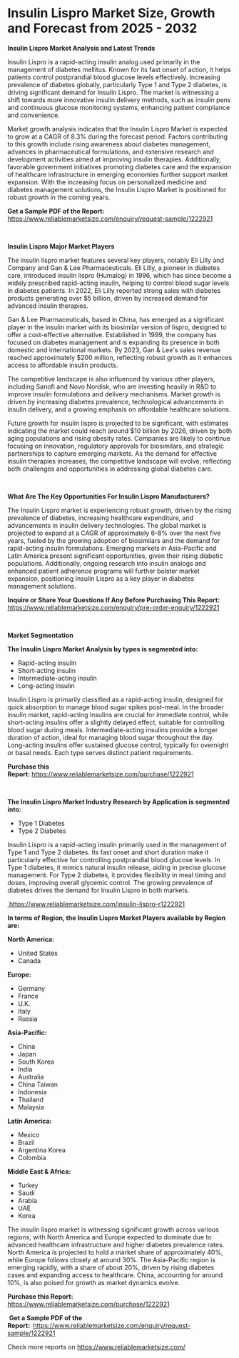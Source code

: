 <p><h1>Insulin Lispro Market Size, Growth and Forecast from 2025 - 2032</h1></p><p><strong>Insulin Lispro Market Analysis and Latest Trends</strong></p>
<p><p>Insulin Lispro is a rapid-acting insulin analog used primarily in the management of diabetes mellitus. Known for its fast onset of action, it helps patients control postprandial blood glucose levels effectively. Increasing prevalence of diabetes globally, particularly Type 1 and Type 2 diabetes, is driving significant demand for Insulin Lispro. The market is witnessing a shift towards more innovative insulin delivery methods, such as insulin pens and continuous glucose monitoring systems, enhancing patient compliance and convenience.</p><p>Market growth analysis indicates that the Insulin Lispro Market is expected to grow at a CAGR of 8.3% during the forecast period. Factors contributing to this growth include rising awareness about diabetes management, advances in pharmaceutical formulations, and extensive research and development activities aimed at improving insulin therapies. Additionally, favorable government initiatives promoting diabetes care and the expansion of healthcare infrastructure in emerging economies further support market expansion. With the increasing focus on personalized medicine and diabetes management solutions, the Insulin Lispro Market is positioned for robust growth in the coming years.</p></p>
<p><strong>Get a Sample PDF of the Report:&nbsp;</strong> <a href="https://www.reliablemarketsize.com/enquiry/request-sample/1222921?utm_campaign=2843&utm_medium=2&utm_source=Github&utm_content=ia&utm_term=08032025&utm_id=insulin-lispro">https://www.reliablemarketsize.com/enquiry/request-sample/1222921</a></p>
<p>&nbsp;</p>
<p><strong>Insulin Lispro Major Market Players</strong></p>
<p><p>The insulin lispro market features several key players, notably Eli Lilly and Company and Gan & Lee Pharmaceuticals. Eli Lilly, a pioneer in diabetes care, introduced insulin lispro (Humalog) in 1996, which has since become a widely prescribed rapid-acting insulin, helping to control blood sugar levels in diabetes patients. In 2022, Eli Lilly reported strong sales with diabetes products generating over $5 billion, driven by increased demand for advanced insulin therapies.</p><p>Gan & Lee Pharmaceuticals, based in China, has emerged as a significant player in the insulin market with its biosimilar version of lispro, designed to offer a cost-effective alternative. Established in 1999, the company has focused on diabetes management and is expanding its presence in both domestic and international markets. By 2023, Gan & Lee's sales revenue reached approximately $200 million, reflecting robust growth as it enhances access to affordable insulin products.</p><p>The competitive landscape is also influenced by various other players, including Sanofi and Novo Nordisk, who are investing heavily in R&D to improve insulin formulations and delivery mechanisms. Market growth is driven by increasing diabetes prevalence, technological advancements in insulin delivery, and a growing emphasis on affordable healthcare solutions.</p><p>Future growth for insulin lispro is projected to be significant, with estimates indicating the market could reach around $10 billion by 2026, driven by both aging populations and rising obesity rates. Companies are likely to continue focusing on innovation, regulatory approvals for biosimilars, and strategic partnerships to capture emerging markets. As the demand for effective insulin therapies increases, the competitive landscape will evolve, reflecting both challenges and opportunities in addressing global diabetes care.</p></p>
<p>&nbsp;</p>
<p><strong>What Are The Key Opportunities For Insulin Lispro Manufacturers?</strong></p>
<p><p>The Insulin Lispro market is experiencing robust growth, driven by the rising prevalence of diabetes, increasing healthcare expenditure, and advancements in insulin delivery technologies. The global market is projected to expand at a CAGR of approximately 6-8% over the next five years, fueled by the growing adoption of biosimilars and the demand for rapid-acting insulin formulations. Emerging markets in Asia-Pacific and Latin America present significant opportunities, given their rising diabetic populations. Additionally, ongoing research into insulin analogs and enhanced patient adherence programs will further bolster market expansion, positioning Insulin Lispro as a key player in diabetes management solutions.</p></p>
<p><strong>Inquire or Share Your Questions If Any Before Purchasing This Report:</strong> <a href="https://www.reliablemarketsize.com/enquiry/pre-order-enquiry/1222921?utm_campaign=2843&utm_medium=2&utm_source=Github&utm_content=ia&utm_term=08032025&utm_id=insulin-lispro">https://www.reliablemarketsize.com/enquiry/pre-order-enquiry/1222921</a></p>
<p>&nbsp;</p>
<p><strong>Market Segmentation</strong></p>
<p><strong>The Insulin Lispro Market Analysis by types is segmented into:</strong></p>
<p><ul><li>Rapid-acting insulin</li><li>Short-acting insulin</li><li>Intermediate-acting insulin</li><li>Long-acting insulin</li></ul></p>
<p><p>Insulin Lispro is primarily classified as a rapid-acting insulin, designed for quick absorption to manage blood sugar spikes post-meal. In the broader insulin market, rapid-acting insulins are crucial for immediate control, while short-acting insulins offer a slightly delayed effect, suitable for controlling blood sugar during meals. Intermediate-acting insulins provide a longer duration of action, ideal for managing blood sugar throughout the day. Long-acting insulins offer sustained glucose control, typically for overnight or basal needs. Each type serves distinct patient requirements.</p></p>
<p><strong>Purchase this Report:&nbsp;</strong><a href="https://www.reliablemarketsize.com/purchase/1222921?utm_campaign=2843&utm_medium=2&utm_source=Github&utm_content=ia&utm_term=08032025&utm_id=insulin-lispro">https://www.reliablemarketsize.com/purchase/1222921</a></p>
<p>&nbsp;</p>
<p><strong>The Insulin Lispro Market Industry Research by Application is segmented into:</strong></p>
<p><ul><li>Type 1 Diabetes</li><li>Type 2 Diabetes</li></ul></p>
<p><p>Insulin Lispro is a rapid-acting insulin primarily used in the management of Type 1 and Type 2 diabetes. Its fast onset and short duration make it particularly effective for controlling postprandial blood glucose levels. In Type 1 diabetes, it mimics natural insulin release, aiding in precise glucose management. For Type 2 diabetes, it provides flexibility in meal timing and doses, improving overall glycemic control. The growing prevalence of diabetes drives the demand for Insulin Lispro in both markets.</p></p>
<p><a href="https://www.reliablemarketsize.com/insulin-lispro-r1222921?utm_campaign=2843&utm_medium=2&utm_source=Github&utm_content=ia&utm_term=08032025&utm_id=insulin-lispro">&nbsp;https://www.reliablemarketsize.com/insulin-lispro-r1222921</a></p>
<p><strong>In terms of Region, the Insulin Lispro Market Players available by Region are:</strong></p>
<p>
    <p> <strong> North America: </strong>
        <ul>
            <li>United States</li>
            <li>Canada</li>
        </ul>
        </p> 
    <p> <strong> Europe: </strong>
        <ul>
            <li>Germany</li>
            <li>France</li>
            <li>U.K.</li>
            <li>Italy</li>
            <li>Russia</li>
        </ul>
        </p> 
    <p> <strong> Asia-Pacific: </strong>
        <ul>
            <li>China</li>
            <li>Japan</li>
            <li>South Korea</li>
            <li>India</li>
            <li>Australia</li>
            <li>China Taiwan</li>
            <li>Indonesia</li>
            <li>Thailand</li>
            <li>Malaysia</li>
        </ul>
        </p> 
    <p> <strong> Latin America: </strong>
        <ul>
            <li>Mexico</li>
            <li>Brazil</li>
            <li>Argentina Korea</li>
            <li>Colombia</li>
        </ul>
        </p> 
    <p> <strong> Middle East & Africa: </strong>
        <ul>
            <li>Turkey</li>
            <li>Saudi</li>
            <li>Arabia</li>
            <li>UAE</li>
            <li>Korea</li>
        </ul>
    </p>
    </p>
<p><p>The insulin lispro market is witnessing significant growth across various regions, with North America and Europe expected to dominate due to advanced healthcare infrastructure and higher diabetes prevalence rates. North America is projected to hold a market share of approximately 40%, while Europe follows closely at around 30%. The Asia-Pacific region is emerging rapidly, with a share of about 20%, driven by rising diabetes cases and expanding access to healthcare. China, accounting for around 10%, is also poised for growth as market dynamics evolve.</p></p>
<p><strong>Purchase this Report: </strong><a href="https://www.reliablemarketsize.com/purchase/1222921?utm_campaign=2843&utm_medium=2&utm_source=Github&utm_content=ia&utm_term=08032025&utm_id=insulin-lispro">https://www.reliablemarketsize.com/purchase/1222921</a></p>
<p>&nbsp;<strong>Get a Sample PDF of the Report:&nbsp;&nbsp;</strong><a href="https://www.reliablemarketsize.com/enquiry/request-sample/1222921?utm_campaign=2843&utm_medium=2&utm_source=Github&utm_content=ia&utm_term=08032025&utm_id=insulin-lispro">https://www.reliablemarketsize.com/enquiry/request-sample/1222921</a></p>
<p><strong></strong></p>
<p>Check more reports on <a href="https://www.reliablemarketsize.com/?utm_campaign=2843&utm_medium=2&utm_source=Github&utm_content=ia&utm_term=08032025&utm_id=insulin-lispro">https://www.reliablemarketsize.com/</a></p>